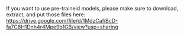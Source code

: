 If you want to use pre-traineid models, please make sure to download, extract, and put those files here:
https://drive.google.com/file/d/1MdzCafiBcD-fa7C8H1Dnh4r4Mpe9b1GB/view?usp=sharing
